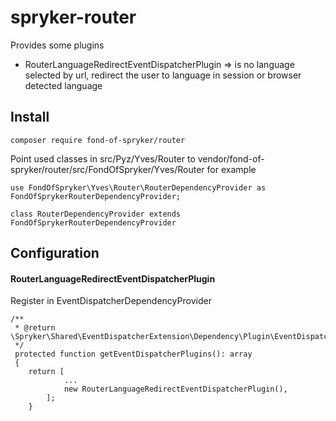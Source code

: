 # spryker-router

Provides some plugins
* RouterLanguageRedirectEventDispatcherPlugin => is no language selected by url, redirect the user to language in session or browser detected language

## Install
```
composer require fond-of-spryker/router
```

Point used classes in src/Pyz/Yves/Router to vendor/fond-of-spryker/router/src/FondOfSpryker/Yves/Router for example
```
use FondOfSpryker\Yves\Router\RouterDependencyProvider as FondOfSprykerRouterDependencyProvider;

class RouterDependencyProvider extends FondOfSprykerRouterDependencyProvider
```

## Configuration

#### RouterLanguageRedirectEventDispatcherPlugin
Register in EventDispatcherDependencyProvider

```
/**
 * @return \Spryker\Shared\EventDispatcherExtension\Dependency\Plugin\EventDispatcherPluginInterface[]
 */
 protected function getEventDispatcherPlugins(): array
 {
    return [
            ...
            new RouterLanguageRedirectEventDispatcherPlugin(),
        ];
    }
```
